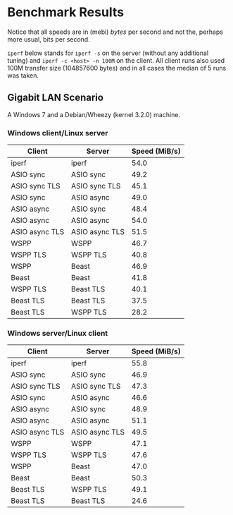 Benchmark Results
=================

Notice that all speeds are in (mebi) _bytes_ per second and not the, perhaps
more usual, bits per second.

`iperf` below stands for `iperf -s` on the server (without any additional
tuning) and `iperf -c <host> -n 100M` on the client. All client runs also used
100M transfer size (104857600 bytes) and in all cases the median of 5 runs was
taken.

Gigabit LAN Scenario
--------------------

A Windows 7 and a Debian/Wheezy (kernel 3.2.0) machine.

### Windows client/Linux server

| Client                       | Server                       | Speed (MiB/s) |
|------------------------------|------------------------------|---------------|
| iperf                        | iperf                        |          54.0 |
| ASIO sync                    | ASIO sync                    |          49.2 |
| ASIO sync TLS                | ASIO sync TLS                |          45.1 |
| ASIO sync                    | ASIO async                   |          49.0 |
| ASIO async                   | ASIO sync                    |          48.4 |
| ASIO async                   | ASIO async                   |          54.0 |
| ASIO async TLS               | ASIO async TLS               |          51.5 |
| WSPP                         | WSPP                         |          46.7 |
| WSPP TLS                     | WSPP TLS                     |          40.8 |
| WSPP                         | Beast                        |          46.9 |
| Beast                        | Beast                        |          41.8 |
| WSPP TLS                     | Beast TLS                    |          40.1 |
| Beast TLS                    | Beast TLS                    |          37.5 |
| Beast TLS                    | WSPP TLS                     |          28.2 |

### Windows server/Linux client

| Client                       | Server                       | Speed (MiB/s) |
|------------------------------|------------------------------|---------------|
| iperf                        | iperf                        |          55.8 |
| ASIO sync                    | ASIO sync                    |          46.9 |
| ASIO sync TLS                | ASIO sync TLS                |          47.3 |
| ASIO sync                    | ASIO async                   |          46.6 |
| ASIO async                   | ASIO sync                    |          48.9 |
| ASIO async                   | ASIO async                   |          51.1 |
| ASIO async TLS               | ASIO async TLS               |          49.5 |
| WSPP                         | WSPP                         |          47.1 |
| WSPP TLS                     | WSPP TLS                     |          47.6 |
| WSPP                         | Beast                        |          47.0 |
| Beast                        | Beast                        |          50.3 |
| Beast TLS                    | WSPP TLS                     |          49.1 |
| Beast TLS                    | Beast TLS                    |          24.6 |
